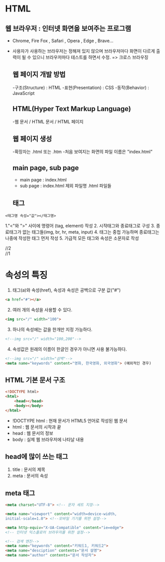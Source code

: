 # HTML

## 웹 브라우저 : 인터넷 화면을 보여주는 프로그램

- Chrome, Fire Fox , Safari , Opera , Edge , Brave...
- 사용자가 사용하는 브라우저는 정해져 있지 않으며
  브라우저마다 화면이 다르게 출력이 될 수 있으니
  브라우저마다 테스트를 하면서 수정.
  => 크로스 브라우징

  ## 웹 페이지 개발 방법

  -구조(Structure) : HTML
  -표현(Presentation) : CSS
  -동작(Behavior) : JavaScript

  ## HTML(Hyper Text Markup Language)

  -웹 문서 / HTML 문서 / HTML 페이지

  ## 웹 페이지 생성

  -확장자는 .html 또는 .htm
  -처음 보여지는 화면의 파일 이름은 "index.html"

  ## main page, sub page

  - main page : index.html
  - sub page : index.html 제외 파일명 .html 파일들

  ## 태그

```
<태그명 속성="값"></태그명>
```

1."<"와 ">" 사이에 명령어 (tag, element) 작성
2. 시작태그와 종료태그로 구성
3. 종료태그가 없는 태그들(img, br, hr, meta, input)
4. 태그는 중첩 가능하며 종료태그는 나중에 작성한 태그 먼저 작성
5. 가급적 모든 태그와 속성은 소문자로 작성


<div> //2
    <div></div> //1
</div>

# 속성의 특징

1. 태그(a)와 속성(href), 속성과 속성은 공백으로 구분
값("#")
```html
<a href="#"></a>
```


2. 여러 개의 속성을 사용할 수 있다.

```html
<img src="/" width="100">
```

3. 하나의 속성에는 값을 한개만 지정 가능하다.

```html
<!--img src="/" width="100,200"-->
```

4. 속성값은 원래의 이름이 한글인 경우가 아니면 사용 불가능하다.

```html
<!--img src="/" width="삼백"-->
<meta name="keywords" content="영화, 한국영화, 외국영화"> (예외적인 경우)
```

## HTML 기본 문서 구조

```html
<!DOCTYPE html>
<html>
    <head></head>
    <body></body>
</html>
```

- !DOCTYPE html : 현재 문서가 HTML5 언어로 작성된 웹 문서
- html : 웹 문서의 시작과 끝
- head : 웹 문서의 정보
- body : 실제 웹 브라우저에 나타날 내용

## head에 많이 쓰는 태그

1. title : 문서의 제목
2. meta : 문서의 속성

## meta 태그

```html
<meta charset="UTF-8"> <!-- 문자 세트 지정-->

<meta name="viewport" content="width=device-width,
initial-scale=1.0"> <!--모바일 기기를 위한 설정-->

<meta http-equiv="X-UA-Compatible" content="ie=edge">
<!-- 인터넷 익스플로어 브라우저를 위한 설정-->

<!-- 검색 엔진-->
<meta name="keywords" content="키워드1, 키워드2">
<meta name="desciption" contents="문서 설명">
<meta name="author" contents="문서 작성자">
```